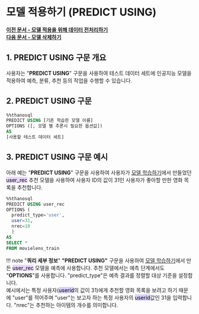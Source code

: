 # __모델 적용하기 (PREDICT USING)__

**[이전 문서 - 모델 적용을 위해 데이터 전처리하기](/how-to_guides/modelling/TRANSFORM_MODEL_SYNTAX/)**  
**[다음 문서 - 모델 삭제하기](/how-to_guides/modelling/DELETE_MODEL_SYNTAX/)**


## __1. PREDICT USING 구문 개요__

사용자는 "__PREDICT USING__" 구문을 사용하여 테스트 데이터 세트에 인공지능 모델을 적용하여 예측, 분류, 추천 등의 작업을 수행할 수 있습니다.  

## __2. PREDICT USING 구문__ 
```sql
%%thanosql
PREDICT USING [기존 학습한 모델 이름]
OPTIONS ([, 모델 별 추론시 필요한 옵션값])
AS
[사용할 테스트 데이터 세트]
```

## __3. PREDICT USING 구문 예시__ 
아래 예는 "__PREDICT USING__" 구문을 사용하여 사용자가 [모델 학습하기]()에서 만들었던 <mark style="background-color:#E9D7FD ">user_rec</mark> 추천 모델을 사용하여 사용자 ID의 값이 31인 사용자가 좋아할 만한 영화 목록을 추천합니다.

```sql
%%thanosql
PREDICT USING user_rec
OPTIONS (
  predict_type='user', 
  user=31, 
  nrec=10
  )
AS 
SELECT * 
FROM movielens_train
```

!!! note "__쿼리 세부 정보__" 
    __"PREDICT USING"__ 구문을 사용하여 [모델 학습하기]()에서 만든 <mark style="background-color:#E9D7FD ">user_rec</mark> 모델을 예측에 사용합니다. 
    추천 모델에서는 예측 단계에서도 "__OPTIONS__"를 사용합니다. "predict_type"은 예측 결과를 정렬할 대상 기준을 설정합니다.  
    예시에서는 특정 사용자(<mark style="background-color:#D7D0FF ">userid</mark>의 값이 31)에게 추천할 영화 목록을 보려고 하기 때문에 "user"를 적어주며 "user"는 보고자 하는 특정 사용자의 <mark style="background-color:#D7D0FF ">userid</mark>값인 31을 입력합니다. "nrec"는 추천하는 아이템의 개수를 의미합니다. 


